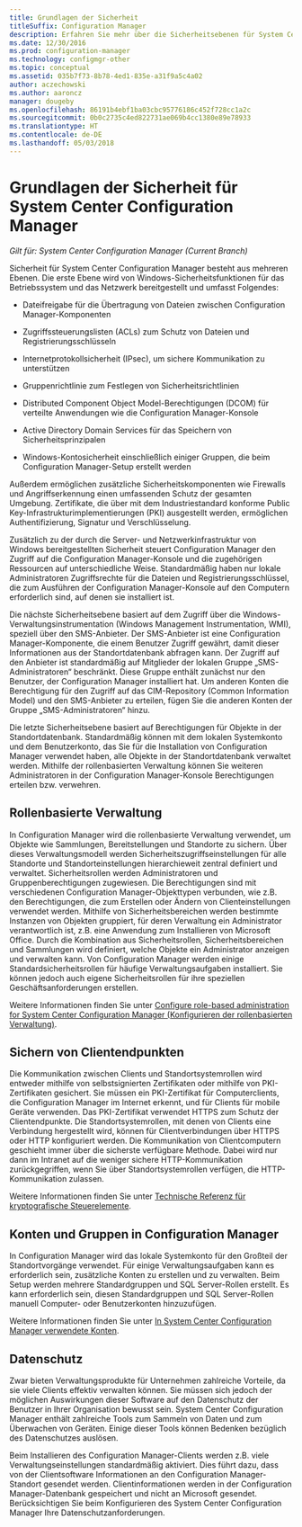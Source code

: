 ```yaml
---
title: Grundlagen der Sicherheit
titleSuffix: Configuration Manager
description: Erfahren Sie mehr über die Sicherheitsebenen für System Center Configuration Manager.
ms.date: 12/30/2016
ms.prod: configuration-manager
ms.technology: configmgr-other
ms.topic: conceptual
ms.assetid: 035b7f73-8b78-4ed1-835e-a31f9a5c4a02
author: aczechowski
ms.author: aaroncz
manager: dougeby
ms.openlocfilehash: 86191b4ebf1ba03cbc95776186c452f728cc1a2c
ms.sourcegitcommit: 0b0c2735c4ed822731ae069b4cc1380e89e78933
ms.translationtype: HT
ms.contentlocale: de-DE
ms.lasthandoff: 05/03/2018
---
```

# <a name="fundamentals-of-security-for-system-center-configuration-manager"></a>Grundlagen der Sicherheit für System Center Configuration Manager

*Gilt für: System Center Configuration Manager (Current Branch)*

Sicherheit für System Center Configuration Manager besteht aus mehreren Ebenen. Die erste Ebene wird von Windows-Sicherheitsfunktionen für das Betriebssystem und das Netzwerk bereitgestellt und umfasst Folgendes:  

-   Dateifreigabe für die Übertragung von Dateien zwischen Configuration Manager-Komponenten  

-   Zugriffssteuerungslisten (ACLs) zum Schutz von Dateien und Registrierungsschlüsseln  

-   Internetprotokollsicherheit (IPsec), um sichere Kommunikation zu unterstützen  

-   Gruppenrichtlinie zum Festlegen von Sicherheitsrichtlinien  

-   Distributed Component Object Model-Berechtigungen (DCOM) für verteilte Anwendungen wie die Configuration Manager-Konsole  

-   Active Directory Domain Services für das Speichern von Sicherheitsprinzipalen  

-   Windows-Kontosicherheit einschließlich einiger Gruppen, die beim Configuration Manager-Setup erstellt werden  

Außerdem ermöglichen zusätzliche Sicherheitskomponenten wie Firewalls und Angriffserkennung einen umfassenden Schutz der gesamten Umgebung. Zertifikate, die über mit dem Industriestandard konforme Public Key-Infrastrukturimplementierungen (PKI) ausgestellt werden, ermöglichen Authentifizierung, Signatur und Verschlüsselung.  

Zusätzlich zu der durch die Server- und Netzwerkinfrastruktur von Windows bereitgestellten Sicherheit steuert Configuration Manager den Zugriff auf die Configuration Manager-Konsole und die zugehörigen Ressourcen auf unterschiedliche Weise. Standardmäßig haben nur lokale Administratoren Zugriffsrechte für die Dateien und Registrierungsschlüssel, die zum Ausführen der Configuration Manager-Konsole auf den Computern erforderlich sind, auf denen sie installiert ist.  

Die nächste Sicherheitsebene basiert auf dem Zugriff über die Windows-Verwaltungsinstrumentation (Windows Management Instrumentation, WMI), speziell über den SMS-Anbieter. Der SMS-Anbieter ist eine Configuration Manager-Komponente, die einem Benutzer Zugriff gewährt, damit dieser Informationen aus der Standortdatenbank abfragen kann. Der Zugriff auf den Anbieter ist standardmäßig auf Mitglieder der lokalen Gruppe „SMS-Administratoren“ beschränkt. Diese Gruppe enthält zunächst nur den Benutzer, der Configuration Manager installiert hat. Um anderen Konten die Berechtigung für den Zugriff auf das CIM-Repository (Common Information Model) und den SMS-Anbieter zu erteilen, fügen Sie die anderen Konten der Gruppe „SMS-Administratoren“ hinzu.  

Die letzte Sicherheitsebene basiert auf Berechtigungen für Objekte in der Standortdatenbank. Standardmäßig können mit dem lokalen Systemkonto und dem Benutzerkonto, das Sie für die Installation von Configuration Manager verwendet haben, alle Objekte in der Standortdatenbank verwaltet werden. Mithilfe der rollenbasierten Verwaltung können Sie weiteren Administratoren in der Configuration Manager-Konsole Berechtigungen erteilen bzw. verwehren.  



## <a name="role-based-administration"></a>Rollenbasierte Verwaltung  
 In Configuration Manager wird die rollenbasierte Verwaltung verwendet, um Objekte wie Sammlungen, Bereitstellungen und Standorte zu sichern. Über dieses Verwaltungsmodell werden Sicherheitszugriffseinstellungen für alle Standorte und Standorteinstellungen hierarchieweit zentral definiert und verwaltet. Sicherheitsrollen werden Administratoren und Gruppenberechtigungen zugewiesen. Die Berechtigungen sind mit verschiedenen Configuration Manager-Objekttypen verbunden, wie z.B. den Berechtigungen, die zum Erstellen oder Ändern von Clienteinstellungen verwendet werden. Mithilfe von Sicherheitsbereichen werden bestimmte Instanzen von Objekten gruppiert, für deren Verwaltung ein Administrator verantwortlich ist, z.B. eine Anwendung zum Installieren von Microsoft Office. Durch die Kombination aus Sicherheitsrollen, Sicherheitsbereichen und Sammlungen wird definiert, welche Objekte ein Administrator anzeigen und verwalten kann. Von Configuration Manager werden einige Standardsicherheitsrollen für häufige Verwaltungsaufgaben installiert. Sie können jedoch auch eigene Sicherheitsrollen für ihre speziellen Geschäftsanforderungen erstellen.  

 Weitere Informationen finden Sie unter [Configure role-based administration for System Center Configuration Manager (Konfigurieren der rollenbasierten Verwaltung)](../../core/servers/deploy/configure/configure-role-based-administration.md).  

## <a name="securing-client-endpoints"></a>Sichern von Clientendpunkten  
 Die Kommunikation zwischen Clients und Standortsystemrollen wird entweder mithilfe von selbstsignierten Zertifikaten oder mithilfe von PKI-Zertifikaten gesichert. Sie müssen ein PKI-Zertifikat für Computerclients, die Configuration Manager im Internet erkennt, und für Clients für mobile Geräte verwenden. Das PKI-Zertifikat verwendet HTTPS zum Schutz der Clientendpunkte. Die Standortsystemrollen, mit denen von Clients eine Verbindung hergestellt wird, können für Clientverbindungen über HTTPS oder HTTP konfiguriert werden. Die Kommunikation von Clientcomputern geschieht immer über die sicherste verfügbare Methode. Dabei wird nur dann im Intranet auf die weniger sichere HTTP-Kommunikation zurückgegriffen, wenn Sie über Standortsystemrollen verfügen, die HTTP-Kommunikation zulassen.  

 Weitere Informationen finden Sie unter [Technische Referenz für kryptografische Steuerelemente](../../protect/deploy-use/cryptographic-controls-technical-reference.md).  

## <a name="configuration-manager-accounts-and-groups"></a>Konten und Gruppen in Configuration Manager  
 In Configuration Manager wird das lokale Systemkonto für den Großteil der Standortvorgänge verwendet. Für einige Verwaltungsaufgaben kann es erforderlich sein, zusätzliche Konten zu erstellen und zu verwalten. Beim Setup werden mehrere Standardgruppen und SQL Server-Rollen erstellt. Es kann erforderlich sein, diesen Standardgruppen und SQL Server-Rollen manuell Computer- oder Benutzerkonten hinzuzufügen.  

 Weitere Informationen finden Sie unter [In System Center Configuration Manager verwendete Konten](../../core/plan-design/hierarchy/accounts.md).  

## <a name="privacy"></a>Datenschutz  
 Zwar bieten Verwaltungsprodukte für Unternehmen zahlreiche Vorteile, da sie viele Clients effektiv verwalten können. Sie müssen sich jedoch der möglichen Auswirkungen dieser Software auf den Datenschutz der Benutzer in Ihrer Organisation bewusst sein. System Center Configuration Manager enthält zahlreiche Tools zum Sammeln von Daten und zum Überwachen von Geräten. Einige dieser Tools können Bedenken bezüglich des Datenschutzes auslösen.  

 Beim Installieren des Configuration Manager-Clients werden z.B. viele Verwaltungseinstellungen standardmäßig aktiviert. Dies führt dazu, dass von der Clientsoftware Informationen an den Configuration Manager-Standort gesendet werden. Clientinformationen werden in der Configuration Manager-Datenbank gespeichert und nicht an Microsoft gesendet. Berücksichtigen Sie beim Konfigurieren des System Center Configuration Manager Ihre Datenschutzanforderungen.  

